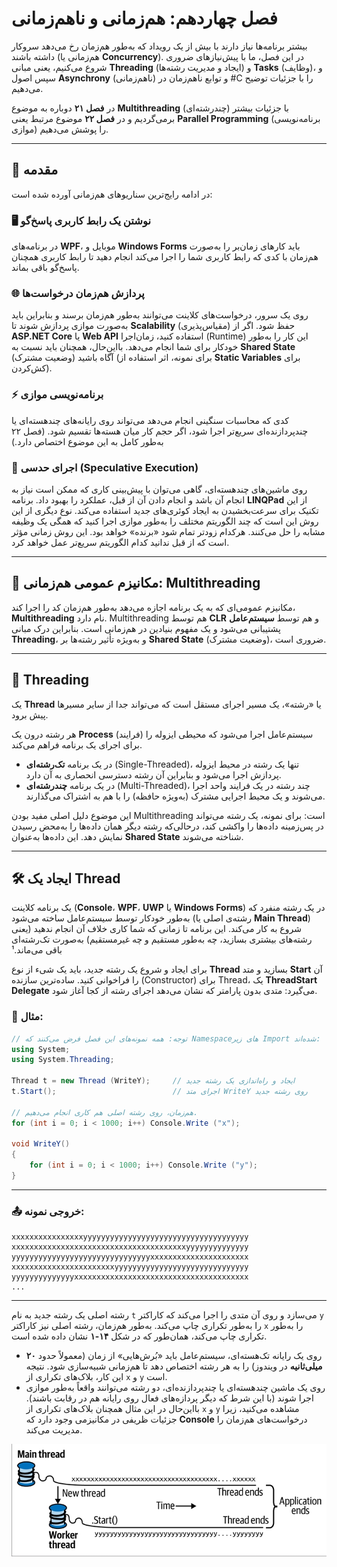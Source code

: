 # فصل چهاردهم: هم‌زمانی و ناهم‌زمانی

بیشتر برنامه‌ها نیاز دارند با بیش از یک رویداد که به‌طور هم‌زمان رخ می‌دهد سروکار داشته باشند (هم‌زمانی یا **Concurrency**).
در این فصل، ما با پیش‌نیازهای ضروری شروع می‌کنیم، یعنی مبانی **Threading** (ایجاد و مدیریت رشته‌ها) و **Tasks** (وظایف)، و سپس اصول **Asynchrony** (ناهم‌زمانی) و توابع ناهم‌زمان در #C را با جزئیات توضیح می‌دهیم.

در **فصل ۲۱** دوباره به موضوع **Multithreading** (چند‌رشته‌ای) با جزئیات بیشتر برمی‌گردیم و در **فصل ۲۲** موضوع مرتبط یعنی **Parallel Programming** (برنامه‌نویسی موازی) را پوشش می‌دهیم.

---

## 🔹 مقدمه

در ادامه رایج‌ترین سناریوهای هم‌زمانی آورده شده است:

### 🖥️ نوشتن یک رابط کاربری پاسخ‌گو

در برنامه‌های **WPF**، موبایل و **Windows Forms** باید کارهای زمان‌بر را به‌صورت هم‌زمان با کدی که رابط کاربری شما را اجرا می‌کند انجام دهید تا رابط کاربری همچنان پاسخ‌گو باقی بماند.

### 🌐 پردازش هم‌زمان درخواست‌ها

روی یک سرور، درخواست‌های کلاینت می‌توانند به‌طور هم‌زمان برسند و بنابراین باید به‌صورت موازی پردازش شوند تا **Scalability** (مقیاس‌پذیری) حفظ شود. اگر از **ASP.NET Core** یا **Web API** استفاده کنید، زمان‌اجرا (Runtime) این کار را به‌طور خودکار برای شما انجام می‌دهد.
بااین‌حال، همچنان باید نسبت به **Shared State** (وضعیت مشترک) آگاه باشید (برای نمونه، اثر استفاده از **Static Variables** برای کش‌کردن).

### ⚡ برنامه‌نویسی موازی

کدی که محاسبات سنگینی انجام می‌دهد می‌تواند روی رایانه‌های چند‌هسته‌ای یا چند‌پردازنده‌ای سریع‌تر اجرا شود، اگر حجم کار میان هسته‌ها تقسیم شود. (فصل ۲۲ به‌طور کامل به این موضوع اختصاص دارد.)

### 🔮 اجرای حدسی (Speculative Execution)

روی ماشین‌های چند‌هسته‌ای، گاهی می‌توان با پیش‌بینی کاری که ممکن است نیاز به انجام آن باشد و انجام دادن آن از قبل، عملکرد را بهبود داد.
برنامه **LINQPad** از این تکنیک برای سرعت‌بخشیدن به ایجاد کوئری‌های جدید استفاده می‌کند.
نوع دیگری از این روش این است که چند الگوریتم مختلف را به‌طور موازی اجرا کنید که همگی یک وظیفه مشابه را حل می‌کنند. هرکدام زودتر تمام شود «برنده» خواهد بود. این روش زمانی مؤثر است که از قبل ندانید کدام الگوریتم سریع‌تر عمل خواهد کرد.

---

## 🧵 مکانیزم عمومی هم‌زمانی: Multithreading

مکانیزم عمومی‌ای که به یک برنامه اجازه می‌دهد به‌طور هم‌زمان کد را اجرا کند، **Multithreading** نام دارد.
Multithreading هم توسط **CLR** و هم توسط **سیستم‌عامل** پشتیبانی می‌شود و یک مفهوم بنیادین در هم‌زمانی است.
بنابراین درک مبانی **Threading**، و به‌ویژه تأثیر رشته‌ها بر **Shared State** (وضعیت مشترک)، ضروری است.

---

## 🧩 Threading

یک **Thread** یا «رشته»، یک مسیر اجرای مستقل است که می‌تواند جدا از سایر مسیرها پیش برود.

هر رشته درون یک **Process** (فرایند) سیستم‌عامل اجرا می‌شود که محیطی ایزوله را برای اجرای یک برنامه فراهم می‌کند.

* در یک برنامه **تک‌رشته‌ای** (Single-Threaded)، تنها یک رشته در محیط ایزوله پردازش اجرا می‌شود و بنابراین آن رشته دسترسی انحصاری به آن دارد.
* در یک برنامه **چند‌رشته‌ای** (Multi-Threaded)، چند رشته در یک فرایند واحد اجرا می‌شوند و یک محیط اجرایی مشترک (به‌ویژه حافظه) را با هم به اشتراک می‌گذارند.

این موضوع دلیل اصلی مفید بودن Multithreading است:
برای نمونه، یک رشته می‌تواند در پس‌زمینه داده‌ها را واکشی کند، درحالی‌که رشته دیگر همان داده‌ها را به‌محض رسیدن نمایش دهد. این داده‌ها به‌عنوان **Shared State** شناخته می‌شوند.

---

## 🛠️ ایجاد یک Thread

یک برنامه کلاینت (**Console**، **WPF**، **UWP** یا **Windows Forms**) در یک رشته منفرد که به‌طور خودکار توسط سیستم‌عامل ساخته می‌شود (رشته‌ی اصلی یا **Main Thread**) شروع به کار می‌کند.
این برنامه تا زمانی که شما کاری خلاف آن انجام ندهید (یعنی رشته‌های بیشتری بسازید، چه به‌طور مستقیم و چه غیرمستقیم) به‌صورت تک‌رشته‌ای باقی می‌ماند.¹

برای ایجاد و شروع یک رشته جدید، باید یک شیء از نوع **Thread** بسازید و متد **Start** آن را فراخوانی کنید.
ساده‌ترین سازنده (Constructor) برای Thread، یک **ThreadStart Delegate** می‌گیرد: متدی بدون پارامتر که نشان می‌دهد اجرای رشته از کجا آغاز شود.

### 📌 مثال:

```csharp
// توجه: همه نمونه‌های این فصل فرض می‌کنند که Namespaceهای زیر Import شده‌اند:
using System;
using System.Threading;

Thread t = new Thread (WriteY);     // ایجاد و راه‌اندازی یک رشته جدید
t.Start();                          // اجرای متد WriteY روی رشته جدید

// هم‌زمان، روی رشته اصلی هم کاری انجام می‌دهیم.
for (int i = 0; i < 1000; i++) Console.Write ("x");

void WriteY()
{
    for (int i = 0; i < 1000; i++) Console.Write ("y");
}
```

---

### 📤 خروجی نمونه:

```
xxxxxxxxxxxxxxxxyyyyyyyyyyyyyyyyyyyyyyyyyyyyyyyyyyyyy
xxxxxxxxxxxxxxxxxxxxxxxxxxxxxxxxxxxxxxxyyyyyyyyyyyyyy
yyyyyyyyyyyyyyyyyyyyyyyyyyyyyyyxxxxxxxxxxxxxxxxxxxxxx
xxxxxxxxxxxxxxxxxxxxxxxyyyyyyyyyyyyyyyyyyyyyyyyyyyyyy
yyyyyyyyyyyyyyxxxxxxxxxxxxxxxxxxxxxxxxxxxxxxxxxxxxxxx
...
```

---

رشته اصلی یک رشته جدید به نام `t` می‌سازد و روی آن متدی را اجرا می‌کند که کاراکتر `y` را به‌طور تکراری چاپ می‌کند.
به‌طور هم‌زمان، رشته اصلی نیز کاراکتر `x` را به‌طور تکراری چاپ می‌کند، همان‌طور که در شکل **۱۴-۱** نشان داده شده است.

* روی یک رایانه تک‌هسته‌ای، سیستم‌عامل باید «بُرش‌هایی» از زمان (معمولاً حدود **۲۰ میلی‌ثانیه** در ویندوز) را به هر رشته اختصاص دهد تا هم‌زمانی شبیه‌سازی شود. نتیجه این کار، بلاک‌های تکراری از `x` و `y` است.
* روی یک ماشین چند‌هسته‌ای یا چند‌پردازنده‌ای، دو رشته می‌توانند واقعاً به‌طور موازی اجرا شوند (با این شرط که دیگر پردازه‌های فعال روی رایانه هم در رقابت باشند).
  بااین‌حال در این مثال همچنان بلاک‌های تکراری از `x` و `y` مشاهده می‌کنید، زیرا جزئیات ظریفی در مکانیزمی وجود دارد که **Console** درخواست‌های هم‌زمان را مدیریت می‌کند.

<div align="center">
    
![Conventions-UsedThis-Book](../../assets/image/14/Table-14-1.jpeg) 
</div>
